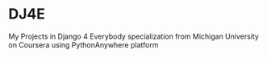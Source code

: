 # DJ4E
My Projects in Django 4 Everybody specialization from Michigan University on Coursera using PythonAnywhere platform 
